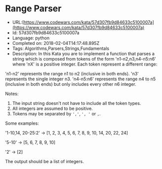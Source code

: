 # Range Parser

 - URL:[https://www.codewars.com/kata/57d307fb9d84633c5100007a](https://www.codewars.com/kata/57d307fb9d84633c5100007a)
 - Id: 57d307fb9d84633c5100007a
 - Language: python
 - Completed on: 2018-02-04T14:17:48.895Z
 - Tags: Algorithms,Parsers,Strings,Fundamentals
 - Description:
In this Kata you are to implement a function that parses a string which is composed from tokens of the form 'n1-n2,n3,n4-n5:n6' where 'nX' is a positive integer. Each token represent a different range:

'n1-n2' represents the range n1 to n2 (inclusive in both ends).
'n3' represents the single integer n3.
'n4-n5:n6' represents the range n4 to n5 (inclusive in both ends) but only includes every other n6 integer.

Notes:<br/>
1. The input string doesn't not have to include all the token types.<br/>
2. All integers are assumed to be positive.<br/>
3. Tokens may be separated by `','`, `', '` or ` , `.

Some examples:

'1-10,14, 20-25:2' -> [1, 2, 3, 4, 5, 6, 7, 8, 9, 10, 14, 20, 22, 24]

'5-10' -> [5, 6, 7, 8, 9, 10]

'2' -> [2]

The output should be a list of integers.
